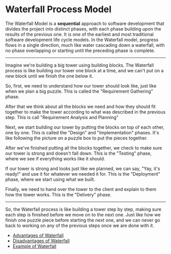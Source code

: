 # Waterfall Process Model

The Waterfall Model is a **sequential** approach to software development that divides the project into distinct phases, with each phase building upon the results of the previous one. It is one of the earliest and most traditional software development life cycle models. In the Waterfall model, progress flows in a single direction, much like water cascading down a waterfall, with no phase overlapping or starting until the preceding phase is complete.

---

Imagine we're building a big tower using building blocks. The Waterfall process is like building our tower one block at a time, and we can't put on a new block until we finish the one below it.

So, first, we need to understand how our tower should look like, just like when we plan a big puzzle. This is called the "Requirement Gathering" phase.

After that we think about all the blocks we need and how they should fit together to make the tower according to what was described in the previous step. This is call "Requirement Analysis and Planning"

Next, we start building our tower by putting the blocks on top of each other, one by one. This is called the "Design" and "Implementation" phases. It's like following the picture on a puzzle box to put the pieces together.

After we've finished putting all the blocks together, we check to make sure our tower is strong and doesn't fall down. This is the "Testing" phase, where we see if everything works like it should.

If our tower is strong and looks just like we planned, we can say, "Yay, it's ready!" and use it for whatever we needed it for. This is the "Deployment" phase, where we start using what we built.

Finally, we need to hand over the tower to the client and explain to them how the tower works. This is the "Delivery" phase.

---

So, the Waterfall process is like building a tower step by step, making sure each step is finished before we move on to the next one. Just like how we finish one puzzle piece before starting the next one, and we can never go back to working on any of the previous steps once we are done with it.

-   [Advantages of Waterfall](1.%20Advantages.md)
-   [Disadvantages of Waterfall](2.%20Disadvantages.md)
-   [Example of Waterfall](1.%20Example.md)
